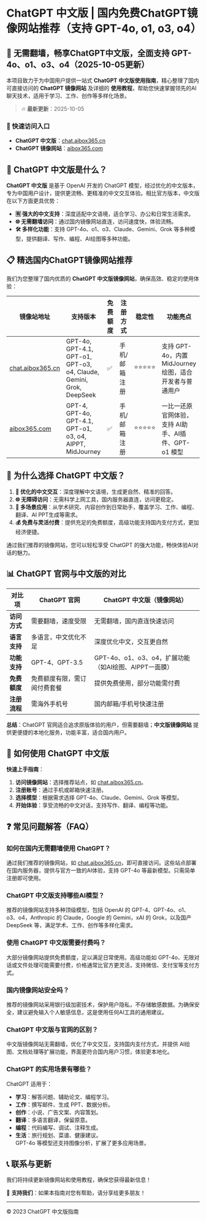 # ChatGPT 中文版 | 国内免费ChatGPT镜像网站推荐（支持 GPT-4o, o1, o3, o4）

## 📢 无需翻墙，畅享ChatGPT中文版，全面支持 GPT-4o、o1、o3、o4（2025-10-05更新）

本项目致力于为中国用户提供一站式 **ChatGPT 中文版使用指南**，精心整理了国内可直接访问的 **ChatGPT 镜像网站** 及详细的 **使用教程**，帮助您快速掌握领先的AI聊天技术，适用于学习、工作、创作等多样化场景。

> 🔥 **最新更新**：2025-10-05

### 🚀 快速访问入口

- **ChatGPT 中文版**：[chat.aibox365.cn](https://chat.aibox365.cn)  
- **ChatGPT 镜像网站**：[aibox365.com](https://aibox365.com)

## 🤔 ChatGPT 中文版是什么？

**ChatGPT 中文版** 是基于 OpenAI 开发的 ChatGPT 模型，经过优化的中文版本，专为中国用户设计，提供更流畅、更精准的中文交互体验。相比官方版本，中文版在以下方面更具优势：

- **🈶 强大的中文支持**：深度适配中文语境，适合学习、办公和日常生活需求。  
- **🌐 无需翻墙访问**：通过国内镜像网站直连，访问速度快，体验流畅。  
- **🛠️ 多样化功能**：支持 GPT-4o、o1、o3、Claude、Gemini、Grok 等多种模型，提供翻译、写作、编程、AI绘图等多种功能。

## 📋 精选国内ChatGPT镜像网站推荐

我们为您整理了国内优质的 **ChatGPT 中文版镜像网站**，确保高效、稳定的使用体验：

| 镜像站地址 | 支持版本 | 免费额度 | 注册方式 | 稳定性 | 功能亮点 |
|------------|----------|----------|----------|--------|----------|
| [chat.aibox365.cn](https://chat.aibox365.cn) | GPT-4o, GPT-4.1, GPT-o1, GPT-o3, o4, Claude, Gemini, Grok, DeepSeek | ✅ | 手机/邮箱注册 | ⭐⭐⭐⭐⭐ | 支持 GPT-4o，内置 MidJourney 绘图，适合开发者与普通用户 |
| [aibox365.com](https://aibox365.com) | GPT-4, GPT-4o, GPT-4.1, GPT-o1, o3, o4, AIPPT, MidJourney | ✅ | 手机/邮箱注册 | ⭐⭐⭐⭐⭐ | 一比一还原官网体验，支持 AI助手、AI插件、GPT-o1 模型 |

## 🌟 为什么选择 ChatGPT 中文版？

1. **📝 优化的中文交互**：深度理解中文语境，生成更自然、精准的回答。  
2. **🌐 无障碍访问**：无需科学上网工具，国内服务器直连，访问更稳定。  
3. **🎯 多场景应用**：从学术研究、内容创作到日常助手，覆盖学习、工作、编程、翻译、AI PPT生成等需求。  
4. **💰 免费与灵活付费**：提供充足的免费额度，高级功能支持国内支付方式，更加经济便捷。

通过我们推荐的镜像网站，您可以轻松享受 ChatGPT 的强大功能，畅快体验AI对话的魅力。

## 📊 ChatGPT 官网与中文版的对比

| 对比项 | ChatGPT 官网 | ChatGPT 中文版（镜像网站） |
|--------|--------------|----------------------------|
| **访问方式** | 需要翻墙，速度受限 | 无需翻墙，国内直连快速访问 |
| **语言支持** | 多语言，中文优化不足 | 深度优化中文，交互更自然 |
| **功能支持** | GPT-4、GPT-3.5 | GPT-4o、o1、o3、o4，扩展功能（如AI绘图、AIPPT一面膜） |
| **免费额度** | 免费额度有限，需订阅付费套餐 | 提供免费使用，部分功能需付费 |
| **注册流程** | 需海外手机号 | 国内邮箱/手机号快速注册 |

**总结**：ChatGPT 官网适合追求原版体验的用户，但需要翻墙；**中文版镜像网站** 提供更便捷的本地化服务，功能丰富，适合国内用户。

## 📝 如何使用 ChatGPT 中文版

**快速上手指南**：

1. **访问镜像网站**：选择推荐站点，如 [chat.aibox365.cn](https://chat.aibox365.cn)。  
2. **注册账号**：通过手机或邮箱快速注册。  
3. **选择模型**：根据需求选择 GPT-4o、Claude、Gemini、Grok 等模型。  
4. **开始体验**：享受流畅的中文对话，支持写作、翻译、编程等功能。

## ❓ 常见问题解答（FAQ）

### 如何在国内无需翻墙使用 ChatGPT？

通过我们推荐的镜像网站，如 [chat.aibox365.cn](https://chat.aibox365.cn)，即可直接访问。这些站点部署在国内服务器，提供与官方一致的AI体验，支持 GPT-4o 等最新模型。只需简单注册即可使用。

### ChatGPT 中文版支持哪些AI模型？

推荐的镜像网站支持多种顶级模型，包括 OpenAI 的 GPT-4、GPT-4o、o1、o3、o4，Anthropic 的 Claude，Google 的 Gemini，xAI 的 Grok，以及国产 DeepSeek 等，满足学术、工作、创作等多样化需求。

### 使用 ChatGPT 中文版需要付费吗？

大部分镜像网站提供免费额度，足以满足日常使用。高级功能如 GPT-4o、无限对话或文件处理可能需要付费，价格通常比官方更灵活，支持微信、支付宝等支付方式。

### 国内镜像网站安全吗？

推荐的镜像网站采用银行级加密技术，保护用户隐私，不存储敏感数据。为确保安全，建议避免输入个人敏感信息，这是使用任何AI工具的通用建议。

### ChatGPT 中文版与官网的区别？

中文版镜像网站无需翻墙，优化了中文交互，支持国内支付方式，并提供 AI绘图、文档处理等扩展功能，界面更符合国内用户习惯，体验更本地化。

### ChatGPT 的实用场景有哪些？

ChatGPT 适用于：  
- **学习**：解答问题、辅助论文、编程学习。  
- **工作**：撰写邮件、生成 PPT、数据分析。  
- **创作**：小说、广告文案、内容策划。  
- **翻译**：多语言翻译，保留原意。  
- **编程**：代码编写、调试、注释生成。  
- **生活**：旅行规划、菜谱、健康建议。  
GPT-4o 等模型还支持图像分析，扩展了更多应用场景。

## 📞 联系与更新

我们将持续更新镜像网站和使用教程，确保您获得最新信息！  

🌟 **支持我们**：如果本指南对您有帮助，请分享给更多朋友！  

---

© 2023 ChatGPT 中文版指南
